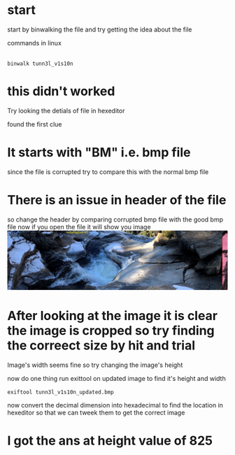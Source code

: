 # start 

start by binwalking the file and try getting the idea about the file 

commands in linux 

```console

binwalk tunn3l_v1s10n

```



# this didn't worked

Try looking the detials of file in hexeditor 

found the first clue 
# It starts with "BM" i.e. bmp file 

since the file is corrupted try to compare this with the normal bmp file 

# There is an issue in header of the file
so change the header by comparing corrupted bmp file with the good bmp file 
now if you open the file it will show you image 
![updatedImage](./tunn3l_v1s10n_updated.bmp)

# After looking at the image it is clear the image is cropped so try finding the correect size by hit and trial
Image's width seems fine so try changing the image's height 

now do one thing run exittool on updated image to find it's height and width 

```console
exiftool tunn3l_v1s10n_updated.bmp
```

now convert the decimal dimension into hexadecimal to find the location in hexeditor so that we can tweek them to get the correct image

# I got the ans at height value of 825 